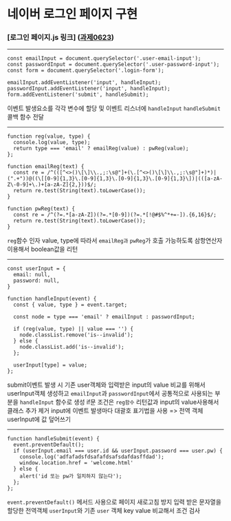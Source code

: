 # 네이버 로그인 페이지 구현

### [로그인 페이지.js 링크] ([과제0623](https://github.com/nada77777/js-homeworkk/blob/main/js/main.js)) 

---
```
const emailInput = document.querySelector('.user-email-input');
const passwordInput = document.querySelector('.user-password-input');
const form = document.querySelector('.login-form');

emailInput.addEventListener('input', handleInput);
passwordInput.addEventListener('input', handleInput);
form.addEventListener('submit', handleSubmit);
```
이벤트 발생요소를 각각 변수에 할당 및 이벤트 리스너에 `handleInput` `handleSubmit` 콜백 함수 전달

---

```
function reg(value, type) {
  console.log(value, type);
  return type === 'email' ? emailReg(value) : pwReg(value);
};

function emailReg(text) {
  const re = /^(([^<>()\[\]\\.,;:\s@"]+(\.[^<>()\[\]\\.,;:\s@"]+)*)|(".+"))@((\[[0-9]{1,3}\.[0-9]{1,3}\.[0-9]{1,3}\.[0-9]{1,3}\])|(([a-zA-Z\-0-9]+\.)+[a-zA-Z]{2,}))$/;
  return re.test(String(text).toLowerCase());
}

function pwReg(text) {
  const re = /^(?=.*[a-zA-Z])(?=.*[0-9])(?=.*[!@#$%^*+=-]).{6,16}$/;
  return re.test(String(text).toLowerCase());
}
```
`reg`함수 인자 value, type에 따라서 `emailReg과` `pwReg`가 호출 가능하도록 삼항연산자 이용해서 boolean값을 리턴

---
```
const userInput = {
  email: null,
  password: null,
}

function handleInput(event) {
  const { value, type } = event.target;

  const node = type === 'email' ? emailInput : passwordInput;

  if (reg(value, type) || value === '') {
    node.classList.remove('is--invalid');
  } else {
    node.classList.add('is--invalid');
  };

  userInput[type] = value;
};
```
submit이벤트 발생 시 기존 user객체와 입력받은 input의 value 비교를 위해서 userInput객체 생성하고
`emailInput`과 `passwordInput`에서 공통적으로 사용되는 부분을 `handleInput` 함수로 생성
if문 조건은 `reg함수` 리턴값과 input의 value사용해서 클래스 추가 제거
input에 이벤트 발생마다 대괄호 표기법을 사용 => 전역 객체 userInput에 값 덮어쓰기

---
```
function handleSubmit(event) {
  event.preventDefault();
  if (userInput.email === user.id && userInput.password === user.pw) {
    console.log('adfafadsfdsafafdsafsdafdasffdad');
    window.location.href = 'welcome.html'
  } else {
    alert('id 또는 pw가 일치하지 않는다');
  };
};
```
`event.preventDefault()` 메서드 사용으로 페이지 새로고침 방지
입력 받은 문자열을 할당한 전역객체 `userInput`와 기존 `user` 객체 key value 비교해서 조건 검사





